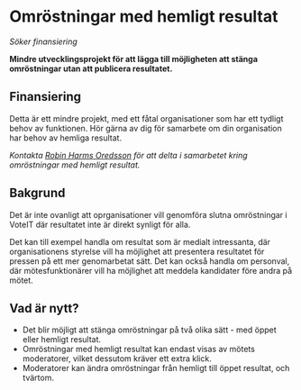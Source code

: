 <script setup>
import ProgressBar from './ProgressBar.vue'
</script>

# Omröstningar med hemligt resultat

_Söker finansiering_

**Mindre utvecklingsprojekt för att lägga till möjligheten att stänga omröstningar utan att publicera resultatet.**

## Finansiering

Detta är ett mindre projekt, med ett fåtal organisationer som har ett tydligt behov av funktionen. Hör gärna av dig för samarbete om din organisation har behov av hemliga resultat.

_Kontakta [Robin Harms Oredsson](mailto:robin@betahaus.net) för att delta i samarbetet kring omröstningar med hemligt resultat._

## Bakgrund

Det är inte ovanligt att oprganisationer vill genomföra slutna omröstningar i VoteIT där resultatet inte är direkt synligt för alla.

Det kan till exempel handla om resultat som är medialt intressanta, där organisationens styrelse vill ha möjlighet att presentera resultatet för pressen på ett mer genomarbetat sätt. Det kan också handla om personval, där mötesfunktionärer vill ha möjlighet att meddela kandidater före andra på mötet.

## Vad är nytt?

- Det blir möjligt att stänga omröstningar på två olika sätt - med öppet eller hemligt resultat.
- Omröstningar med hemligt resultat kan endast visas av mötets moderatorer, vilket dessutom kräver ett extra klick.
- Moderatorer kan ändra omröstningar från hemligt till öppet resultat, och tvärtom.
